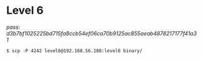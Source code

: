 # Level 6
*pass: d3b7bf1025225bd715fa8ccb54ef06ca70b9125ac855aeab4878217177f41a31*

```
$ scp -P 4242 level6@192.168.56.108:level6 binary/
```

